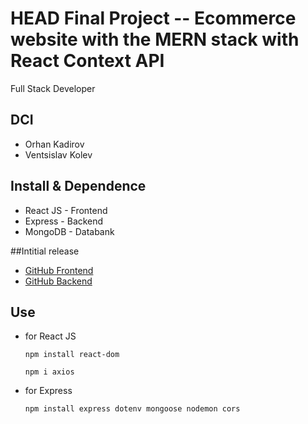 HEAD
Final Project -- Ecommerce website with the MERN stack with React Context API
===
Full Stack Developer
## DCI 

- Orhan Kadirov
- Ventsislav Kolev


## Install & Dependence
- React JS - Frontend
- Express - Backend
- MongoDB - Databank

##Intitial release
- [GitHub Frontend](https://github.com/venskolev/matrixshop-frontend)
- [GitHub Backend](https://github.com/OrhanKadirov/matrixshop-backend)


## Use
- for React JS
  ```
  npm install react-dom
  ```
  ```
  npm i axios
  ```
  
- for Express
  ```
  npm install express dotenv mongoose nodemon cors 
  ```
